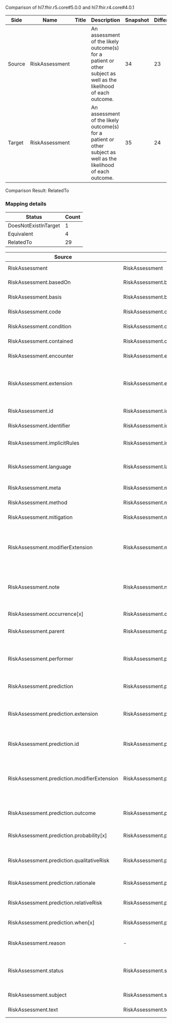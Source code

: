 Comparison of hl7.fhir.r5.core#5.0.0 and hl7.fhir.r4.core#4.0.1

| Side | Name | Title | Description | Snapshot | Differential |
| --- | --- | --- | --- | --- | --- |
| Source | RiskAssessment |  | An assessment of the likely outcome(s) for a patient or other subject as well as the likelihood of each outcome. | 34 | 23 |
| Target | RiskAssessment |  | An assessment of the likely outcome(s) for a patient or other subject as well as the likelihood of each outcome. | 35 | 24 |


Comparison Result: RelatedTo


### Mapping details

| Status | Count |
| ------ | ----- |
DoesNotExistInTarget | 1 |
Equivalent | 4 |
RelatedTo | 29 |


| Source | Target | Status | Message |
| ------ | ------ | ------ | ------- |
| RiskAssessment | RiskAssessment | Equivalent | R5 `RiskAssessment` maps as Equivalent to R4 `RiskAssessment` |
| RiskAssessment.basedOn | RiskAssessment.basedOn | Equivalent | R5 `RiskAssessment.basedOn` maps as Equivalent to R4 `RiskAssessment.basedOn` |
| RiskAssessment.basis | RiskAssessment.basis | Equivalent | R5 `RiskAssessment.basis` maps as Equivalent to R4 `RiskAssessment.basis` |
| RiskAssessment.code | RiskAssessment.code | Equivalent | R5 `RiskAssessment.code` maps as Equivalent to R4 `RiskAssessment.code` |
| RiskAssessment.condition | RiskAssessment.condition | Equivalent | R5 `RiskAssessment.condition` maps as Equivalent to R4 `RiskAssessment.condition` |
| RiskAssessment.contained | RiskAssessment.contained | Equivalent | R5 `RiskAssessment.contained` maps as Equivalent to R4 `RiskAssessment.contained` |
| RiskAssessment.encounter | RiskAssessment.encounter | Equivalent | R5 `RiskAssessment.encounter` maps as Equivalent to R4 `RiskAssessment.encounter` |
| RiskAssessment.extension | RiskAssessment.extension | SourceIsBroaderThanTarget | R5 `RiskAssessment.extension` maps as SourceIsBroaderThanTarget to R4 `RiskAssessment.extension` - extension has change due to type change: R5 `extension` `Extension` maps as SourceIsBroaderThanTarget for R4 `extension` |
| RiskAssessment.id | RiskAssessment.id | Equivalent | R5 `RiskAssessment.id` maps as Equivalent to R4 `RiskAssessment.id` |
| RiskAssessment.identifier | RiskAssessment.identifier | Equivalent | R5 `RiskAssessment.identifier` maps as Equivalent to R4 `RiskAssessment.identifier` |
| RiskAssessment.implicitRules | RiskAssessment.implicitRules | Equivalent | R5 `RiskAssessment.implicitRules` maps as Equivalent to R4 `RiskAssessment.implicitRules` |
| RiskAssessment.language | RiskAssessment.language | RelatedTo | R5 `RiskAssessment.language` maps as RelatedTo to R4 `RiskAssessment.language` - language changed the binding strength from Required to Preferred |
| RiskAssessment.meta | RiskAssessment.meta | Equivalent | R5 `RiskAssessment.meta` maps as Equivalent to R4 `RiskAssessment.meta` |
| RiskAssessment.method | RiskAssessment.method | Equivalent | R5 `RiskAssessment.method` maps as Equivalent to R4 `RiskAssessment.method` |
| RiskAssessment.mitigation | RiskAssessment.mitigation | Equivalent | R5 `RiskAssessment.mitigation` maps as Equivalent to R4 `RiskAssessment.mitigation` |
| RiskAssessment.modifierExtension | RiskAssessment.modifierExtension | SourceIsBroaderThanTarget | R5 `RiskAssessment.modifierExtension` maps as SourceIsBroaderThanTarget to R4 `RiskAssessment.modifierExtension` - modifierExtension has change due to type change: R5 `modifierExtension` `Extension` maps as SourceIsBroaderThanTarget for R4 `modifierExtension` |
| RiskAssessment.note | RiskAssessment.note | SourceIsBroaderThanTarget | R5 `RiskAssessment.note` maps as SourceIsBroaderThanTarget to R4 `RiskAssessment.note` - note has change due to type change: R5 `note` `Annotation` maps as SourceIsBroaderThanTarget for R4 `note` |
| RiskAssessment.occurrence[x] | RiskAssessment.occurrence[x] | Equivalent | R5 `RiskAssessment.occurrence[x]` maps as Equivalent to R4 `RiskAssessment.occurrence[x]` |
| RiskAssessment.parent | RiskAssessment.parent | Equivalent | R5 `RiskAssessment.parent` maps as Equivalent to R4 `RiskAssessment.parent` |
| RiskAssessment.performer | RiskAssessment.performer | SourceIsBroaderThanTarget | R5 `RiskAssessment.performer` maps as SourceIsBroaderThanTarget to R4 `RiskAssessment.performer` - performer has change due to type change: R5 `performer` `Reference` maps as SourceIsBroaderThanTarget for R4 `performer` |
| RiskAssessment.prediction | RiskAssessment.prediction | Equivalent | R5 `RiskAssessment.prediction` maps as Equivalent to R4 `RiskAssessment.prediction` |
| RiskAssessment.prediction.extension | RiskAssessment.prediction.extension | SourceIsBroaderThanTarget | R5 `RiskAssessment.prediction.extension` maps as SourceIsBroaderThanTarget to R4 `RiskAssessment.prediction.extension` - extension has change due to type change: R5 `extension` `Extension` maps as SourceIsBroaderThanTarget for R4 `extension` |
| RiskAssessment.prediction.id | RiskAssessment.prediction.id | Equivalent | R5 `RiskAssessment.prediction.id` maps as Equivalent to R4 `RiskAssessment.prediction.id` |
| RiskAssessment.prediction.modifierExtension | RiskAssessment.prediction.modifierExtension | SourceIsBroaderThanTarget | R5 `RiskAssessment.prediction.modifierExtension` maps as SourceIsBroaderThanTarget to R4 `RiskAssessment.prediction.modifierExtension` - modifierExtension has change due to type change: R5 `modifierExtension` `Extension` maps as SourceIsBroaderThanTarget for R4 `modifierExtension` |
| RiskAssessment.prediction.outcome | RiskAssessment.prediction.outcome | Equivalent | R5 `RiskAssessment.prediction.outcome` maps as Equivalent to R4 `RiskAssessment.prediction.outcome` |
| RiskAssessment.prediction.probability[x] | RiskAssessment.prediction.probability[x] | Equivalent | R5 `RiskAssessment.prediction.probability[x]` maps as Equivalent to R4 `RiskAssessment.prediction.probability[x]` |
| RiskAssessment.prediction.qualitativeRisk | RiskAssessment.prediction.qualitativeRisk | Equivalent | R5 `RiskAssessment.prediction.qualitativeRisk` maps as Equivalent to R4 `RiskAssessment.prediction.qualitativeRisk` |
| RiskAssessment.prediction.rationale | RiskAssessment.prediction.rationale | Equivalent | R5 `RiskAssessment.prediction.rationale` maps as Equivalent to R4 `RiskAssessment.prediction.rationale` |
| RiskAssessment.prediction.relativeRisk | RiskAssessment.prediction.relativeRisk | Equivalent | R5 `RiskAssessment.prediction.relativeRisk` maps as Equivalent to R4 `RiskAssessment.prediction.relativeRisk` |
| RiskAssessment.prediction.when[x] | RiskAssessment.prediction.when[x] | Equivalent | R5 `RiskAssessment.prediction.when[x]` maps as Equivalent to R4 `RiskAssessment.prediction.when[x]` |
| RiskAssessment.reason | - | DoesNotExistInTarget | R5 `RiskAssessment.reason` does not appear in the target and has no mapping for `RiskAssessment`. |
| RiskAssessment.status | RiskAssessment.status | Equivalent | R5 `RiskAssessment.status` maps as Equivalent to R4 `RiskAssessment.status` - status has compatible required binding for code type: http://hl7.org/fhir/ValueSet/observation-status|5.0.0 and http://hl7.org/fhir/ValueSet/observation-status|4.0.1 (Equivalent) |
| RiskAssessment.subject | RiskAssessment.subject | Equivalent | R5 `RiskAssessment.subject` maps as Equivalent to R4 `RiskAssessment.subject` |
| RiskAssessment.text | RiskAssessment.text | Equivalent | R5 `RiskAssessment.text` maps as Equivalent to R4 `RiskAssessment.text` |

